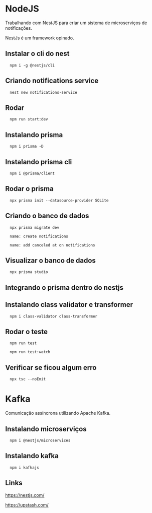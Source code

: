 # NodeJS
Trabalhando com NestJS para criar um sistema de microserviços de notificações.

NestJs é um framework opinado.

## Instalar o cli do nest
```
  npm i -g @nestjs/cli
```

## Criando notifications service
```
  nest new notifications-service
```

## Rodar
```
  npm run start:dev
```

## Instalando prisma
```
  npm i prisma -D
```

## Instalando prisma cli
```
  npm i @prisma/client
```

## Rodar o prisma
```
  npx prisma init --datasource-provider SQLite
```
## Criando o banco de dados
```
  npx prisma migrate dev

  name: create notifications

  name: add canceled at on notifications
```

## Visualizar o banco de dados
```
  npx prisma studio
```
## Integrando o prisma dentro do nestjs


## Instalando class validator e transformer
```
  npm i class-validator class-transformer
```

## Rodar o teste
```
  npm run test

  npm run test:watch
```

## Verificar se ficou algum erro
```
  npx tsc --noEmit
```

# Kafka
Comunicação assíncrona utilizando Apache Kafka.

## Instalando microserviços
```
  npm i @nestjs/microservices
```

## Instalando kafka
```
  npm i kafkajs
```

## Links 
https://nestjs.com/

https://upstash.com/
